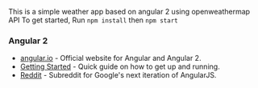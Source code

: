 

This is a simple weather app based on angular 2 using openweathermap API
To get started,
Run `npm install` then `npm start`    




### Angular 2

- [angular.io](https://angular.io/) - Official website for Angular and Angular 2.
- [Getting Started](https://angular.io/docs/ts/latest/quickstart.html) - Quick guide on how to get up and running.
- [Reddit](https://www.reddit.com/r/Angular2/) - Subreddit for Google's next iteration of AngularJS.
